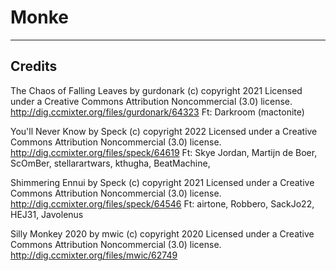 # Monke

---
## Credits

The Chaos of Falling Leaves by gurdonark (c) copyright 2021 Licensed under a Creative Commons Attribution Noncommercial  (3.0) license. http://dig.ccmixter.org/files/gurdonark/64323 Ft: Darkroom (mactonite)

You'll Never Know by Speck (c) copyright 2022 Licensed under a Creative Commons Attribution Noncommercial  (3.0) license. http://dig.ccmixter.org/files/speck/64619 Ft: Skye Jordan, Martijn de Boer, ScOmBer, stellarartwars, kthugha, BeatMachine,

Shimmering Ennui by Speck (c) copyright 2021 Licensed under a Creative Commons Attribution Noncommercial  (3.0) license. http://dig.ccmixter.org/files/speck/64546 Ft: airtone, Robbero, SackJo22, HEJ31, Javolenus

Silly Monkey 2020 by mwic (c) copyright 2020 Licensed under a Creative Commons Attribution Noncommercial  (3.0) license. http://dig.ccmixter.org/files/mwic/62749 